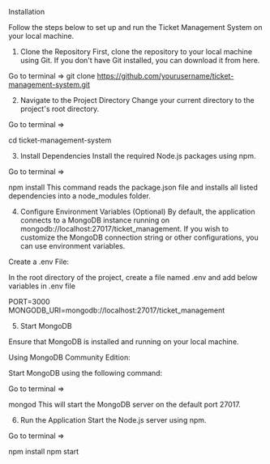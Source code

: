 Installation

Follow the steps below to set up and run the Ticket Management System on your local machine.

1. Clone the Repository
First, clone the repository to your local machine using Git. If you don't have Git installed, you can download it from here.


Go to  terminal =>
git clone https://github.com/yourusername/ticket-management-system.git

2. Navigate to the Project Directory
Change your current directory to the project's root directory.


Go to  terminal =>

cd ticket-management-system

3. Install Dependencies
Install the required Node.js packages using npm.


Go to  terminal =>

npm install
This command reads the package.json file and installs all listed dependencies into a node_modules folder.

4. Configure Environment Variables (Optional)
By default, the application connects to a MongoDB instance running on mongodb://localhost:27017/ticket_management. If you wish to customize the MongoDB connection string or other configurations, you can use environment variables.

Create a .env File:

In the root directory of the project, create a file named .env and add below variables in .env file


PORT=3000
MONGODB_URI=mongodb://localhost:27017/ticket_management


5. Start MongoDB


Ensure that MongoDB is installed and running on your local machine.

Using MongoDB Community Edition:

Start MongoDB using the following command:


Go to  terminal =>

mongod
This will start the MongoDB server on the default port 27017.


6. Run the Application
Start the Node.js server using npm.

Go to  terminal =>

npm install
npm start 




